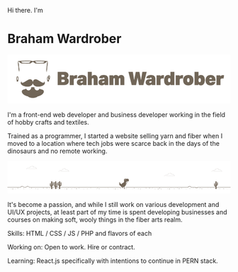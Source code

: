 Hi there. I'm
# Braham Wardrober
<img src='braham-headshot-logo.png'>

I'm a front-end web developer and business developer working in the field of hobby crafts and textiles. 

Trained as a programmer, I started a website selling yarn and fiber when I moved to a location where tech jobs were scarce back in the days of the dinosaurs and no remote working.

<img src='braham-dino-landscape.png'>

It's become a passion, and while I still work on various development and UI/UX projects, at least part of my time is spent developing businesses and courses on making soft, wooly things in the fiber arts realm.

Skills: HTML / CSS / JS / PHP and flavors of each

Working on: Open to work. Hire or contract.

Learning: React.js specifically with intentions to continue in PERN stack.
